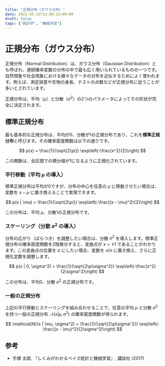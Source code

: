 ```yaml
---
title: "正規分布（ガウス分布）"
date: 2021-03-15T13:00:23+09:00
draft: false
tags: ["統計学", "機械学習"] 
---
```

<!--more-->
# 正規分布（ガウス分布）

正規分布（Normal Distribution）は、ガウス分布（Gaussian Distribution）とも呼ばれ、連続確率変数の分布の中で最も広く用いられているものの一つです。自然現象や社会現象における様々なデータの分布を近似するためによく使われます。例えば、測定誤差や生物の身長、テストの点数などが正規分布に従うことが多いとされています。

正規分布は、平均（$\mu$）と分散（$\sigma^2$）の2つのパラメータによってその形状が完全に決定されます。

## 標準正規分布

最も基本的な正規分布は、平均が0、分散が1の正規分布であり、これを**標準正規分布**と呼びます。その確率密度関数は以下の通りです。

$$ p(x) = \frac{1}{\sqrt{2\pi}} \exp\left(-\frac{x^2}{2}\right) $$

この関数は、全区間での積分値が1になるように正規化されています。

### 平行移動（平均 $\mu$ の導入）

標準正規分布は平均が0ですが、分布の中心を任意の $\mu$ に移動させたい場合は、変数を $x - \mu$ に置き換えることで実現できます。

$$ p(x | \mu) = \frac{1}{\sqrt{2\pi}} \exp\left(-\frac{(x - \mu)^2}{2}\right) $$

この分布は、平均 $\mu$、分散1の正規分布です。

### スケーリング（分散 $\sigma^2$ の導入）

分布の広がり（ばらつき）を調整したい場合は、分散 $\sigma^2$ を導入します。標準正規分布の確率密度関数を2階微分すると、変曲点が $x = \pm 1$ であることがわかります。この変曲点の位置を $\sigma$ にしたい場合、変数を $x/\sigma$ に置き換え、さらに正規化定数を調整します。

$$ p(x | 0, \sigma^2) = \frac{1}{\sqrt{2\pi\sigma^2}} \exp\left(-\frac{x^2}{2\sigma^2}\right) $$

この分布は、平均0、分散 $\sigma^2$ の正規分布です。

### 一般の正規分布

上記の平行移動とスケーリングを組み合わせることで、任意の平均 $\mu$ と分散 $\sigma^2$ を持つ一般の正規分布 $\mathcal{N}(x | \mu, \sigma^2)$ の確率密度関数が得られます。

$$ \mathcal{N}(x | \mu, \sigma^2) = \frac{1}{\sqrt{2\pi\sigma^2}} \exp\left(-\frac{(x - \mu)^2}{2\sigma^2}\right) $$

## 参考
-   手塚 太郎, 『しくみがわかるベイズ統計と機械学習』, 講談社 (2017)